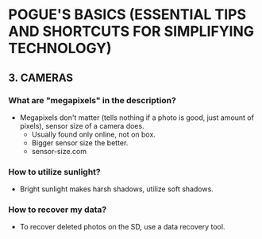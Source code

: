 # POGUE'S BASICS (ESSENTIAL TIPS AND SHORTCUTS FOR SIMPLIFYING TECHNOLOGY)

## 3. CAMERAS

### What are "megapixels" in the description?

- Megapixels don't matter (tells nothing if a photo is good, just amount of pixels), sensor size of a camera does.
  - Usually found only online, not on box.
  - Bigger sensor size the better.
  - sensor-size.com

### How to utilize sunlight?

- Bright sunlight makes harsh shadows, utilize soft shadows.

### How to recover my data?

- To recover deleted photos on the SD, use a data recovery tool.

